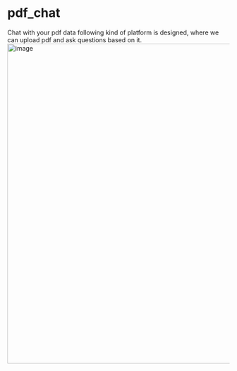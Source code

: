 # pdf_chat
Chat with your pdf data
following kind of platform is designed, where we can upload pdf and ask questions based on it.
<img width="1356" height="727" alt="image" src="https://github.com/user-attachments/assets/03c3042c-576c-4feb-9d69-363e2c326032" />
